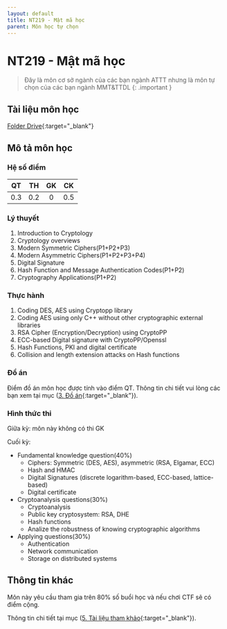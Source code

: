 ```yaml
---
layout: default
title: NT219 - Mật mã học
parent: Môn học tự chọn
---
```


# NT219 - Mật mã học

> Đây là môn cơ sở ngành của các bạn ngành ATTT nhưng là môn tự chọn của các bạn ngành MMT&TTDL
{: .important }

## Tài liệu môn học

[Folder Drive](https://drive.google.com/drive/folders/1PbzjhvMCDbukYgshU9J0_NaV9aqWh4wm?usp=sharing){:target="_blank"}

## Mô tả môn học

### Hệ số điểm

| QT   | TH  | GK  | CK  |
|------|-----|-----|-----|
| <center>0.3</center>| <center>0.2</center>| <center>0</center> | <center>0.5</center> |

### Lý thuyết

1. Introduction to Cryptology
2. Cryptology overviews
3. Modern Symmetric Ciphers(P1+P2+P3)
4. Modern Asymmetric Ciphers(P1+P2+P3+P4)
5. Digital Signature
6. Hash Function and Message Authentication Codes(P1+P2)
7. Cryptography Applications(P1+P2)

### Thực hành

1. Coding DES, AES using Cryptopp library
2. Coding AES using only C++ without other cryptographic external libraries
3. RSA Cipher (Encryption/Decryption) using CryptoPP
4. ECC-based Digital signature with CryptoPP/Openssl
5. Hash Functions, PKI and digital certificate
6. Collision and length extension attacks on Hash functions

### Đồ án

Điểm đồ án môn học được tính vào điểm QT. Thông tin chi tiết vui lòng các bạn xem tại mục ([3. Đồ án](https://drive.google.com/file/d/1ud2bGutfcAM9EzvttBsJwZW6JVYtdC1O/view?usp=sharing){:target="_blank"}).

### Hình thức thi

Giữa kỳ: môn này không có thi GK

Cuối kỳ: 
- Fundamental knowledge question(40%)
    - Ciphers: Symmetric (DES, AES), asymmetric (RSA, Elgamar, ECC)
    - Hash and HMAC
    - Digital Signatures (discrete logarithm-based, ECC-based, lattice-based)
    - Digital certificate
- Cryptoanalysis questions(30%)	
    - Cryptoanalysis 
    - Public key cryptosystem: RSA, DHE
    - Hash functions
    - Analize the robustness of knowing cryptographic algorithms 
- Applying questions(30%)	
    - Authentication
    - Network communication
    - Storage on distributed systems

## Thông tin khác

Môn này yêu cầu tham gia trên 80% số buổi học và nếu chơi CTF sẽ có điểm cộng.

Thông tin chi tiết tại mục ([5. Tài liệu tham khảo](https://drive.google.com/file/d/1uU1gArCSLu77EVfTERVQLa4CeSB3oKBo/view?usp=sharing){:target="_blank"}).